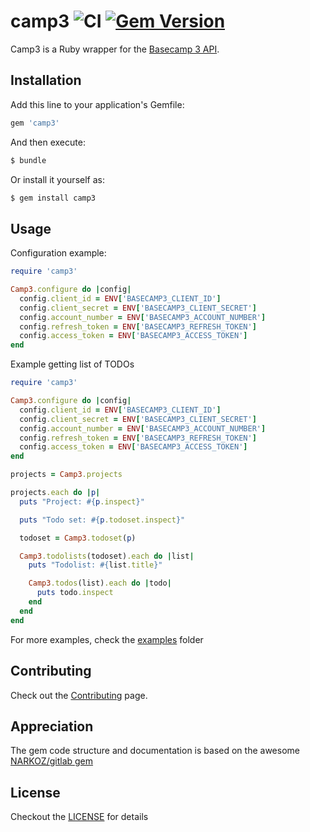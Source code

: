 # camp3 ![CI](https://github.com/renehernandez/camp3/workflows/CI/badge.svg) [![Gem Version](https://badge.fury.io/rb/camp3.svg)](https://badge.fury.io/rb/camp3)

Camp3 is a Ruby wrapper for the [Basecamp 3 API](https://github.com/basecamp/bc3-api).

## Installation

Add this line to your application's Gemfile:

```ruby
gem 'camp3'
```

And then execute:

```bash
$ bundle
```

Or install it yourself as:

```bash
$ gem install camp3
```

## Usage

Configuration example:

```ruby
require 'camp3'

Camp3.configure do |config|
  config.client_id = ENV['BASECAMP3_CLIENT_ID']
  config.client_secret = ENV['BASECAMP3_CLIENT_SECRET']
  config.account_number = ENV['BASECAMP3_ACCOUNT_NUMBER']
  config.refresh_token = ENV['BASECAMP3_REFRESH_TOKEN']
  config.access_token = ENV['BASECAMP3_ACCESS_TOKEN']
end
```

Example getting list of TODOs

```ruby
require 'camp3'

Camp3.configure do |config|
  config.client_id = ENV['BASECAMP3_CLIENT_ID']
  config.client_secret = ENV['BASECAMP3_CLIENT_SECRET']
  config.account_number = ENV['BASECAMP3_ACCOUNT_NUMBER']
  config.refresh_token = ENV['BASECAMP3_REFRESH_TOKEN']
  config.access_token = ENV['BASECAMP3_ACCESS_TOKEN']
end

projects = Camp3.projects

projects.each do |p|
  puts "Project: #{p.inspect}"

  puts "Todo set: #{p.todoset.inspect}"

  todoset = Camp3.todoset(p)

  Camp3.todolists(todoset).each do |list|
    puts "Todolist: #{list.title}"

    Camp3.todos(list).each do |todo|
      puts todo.inspect
    end
  end
end
```

For more examples, check the [examples](examples/) folder

## Contributing

Check out the [Contributing](CONTRIBUTING.md) page.

## Appreciation

The gem code structure and documentation is based on the awesome [NARKOZ/gitlab gem](https://github.com/narkoz/gitlab)

## License

Checkout the [LICENSE](LICENSE) for details
